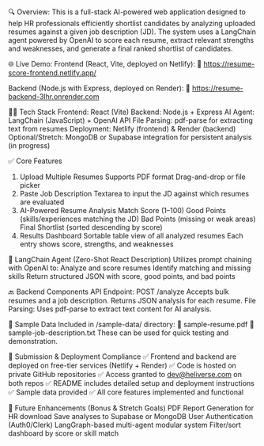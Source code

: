 🔍 Overview:
This is a full-stack AI-powered web application designed to help HR professionals efficiently shortlist candidates by analyzing uploaded resumes against a given job description (JD). The system uses a LangChain agent powered by OpenAI to score each resume, extract relevant strengths and weaknesses, and generate a final ranked shortlist of candidates.

🌐 Live Demo:
Frontend (React, Vite, deployed on Netlify):
🔗 https://resume-score-frontend.netlify.app/

Backend (Node.js with Express, deployed on Render):
🔗 https://resume-backend-3lhr.onrender.com

🧑‍💻 Tech Stack
Frontend: React (Vite)
Backend: Node.js + Express
AI Agent: LangChain (JavaScript) + OpenAI API
File Parsing: pdf-parse for extracting text from resumes
Deployment: Netlify (frontend) & Render (backend)
Optional/Stretch: MongoDB or Supabase integration for persistent analysis (in progress)

✅ Core Features
1. Upload Multiple Resumes
Supports PDF format
Drag-and-drop or file picker
2. Paste Job Description
Textarea to input the JD against which resumes are evaluated
3. AI-Powered Resume Analysis
Match Score (1–100)
Good Points (skills/experiences matching the JD)
Bad Points (missing or weak areas)
Final Shortlist (sorted descending by score)
4. Results Dashboard
Sortable table view of all analyzed resumes
Each entry shows score, strengths, and weaknesses

🧠 LangChain Agent (Zero-Shot React Description)
Utilizes prompt chaining with OpenAI to:
Analyze and score resumes
Identify matching and missing skills
Return structured JSON with score, good points, and bad points

🔙 Backend Components
API Endpoint:
POST /analyze
Accepts bulk resumes and a job description. Returns JSON analysis for each resume.
File Parsing:
Uses pdf-parse to extract text content for AI analysis.

📁 Sample Data
Included in /sample-data/ directory:
📄 sample-resume.pdf
📝 sample-job-description.txt
These can be used for quick testing and demonstration.

📌 Submission & Deployment Compliance
✅ Frontend and backend are deployed on free-tier services (Netlify + Render)
✅ Code is hosted on private GitHub repositories
✅ Access granted to dev@heliverse.com on both repos
✅ README includes detailed setup and deployment instructions
✅ Sample data provided
✅ All core features implemented and functional

🚀 Future Enhancements (Bonus & Stretch Goals)
 PDF Report Generation for HR download
 Save analyses to Supabase or MongoDB
 User Authentication (Auth0/Clerk)
 LangGraph-based multi-agent modular system
 Filter/sort dashboard by score or skill match
